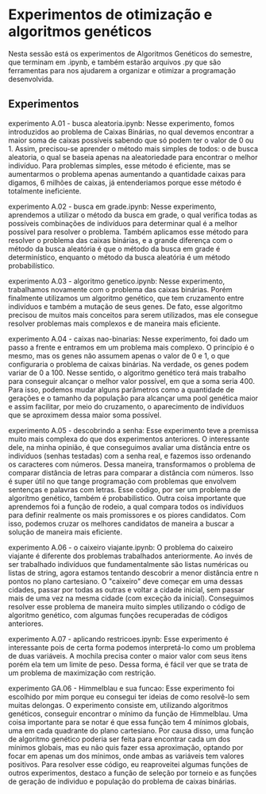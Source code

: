 # Experimentos de otimização e algoritmos genéticos

Nesta sessão está os experimentos de Algoritmos Genéticos do semestre, que terminam em .ipynb, e também estarão arquivos .py que são ferramentas para nos ajudarem a organizar e otimizar a programação desenvolvida.

## Experimentos

experimento A.01 - busca aleatoria.ipynb: Nesse experimento, fomos introduzidos ao problema de Caixas Binárias, no qual devemos encontrar a maior soma de caixas possíveis sabendo que só podem ter o valor de 0 ou 1. Assim, precisou-se aprender o método mais simples de todos: o de busca aleatoria, o qual se baseia apenas na aleatoriedade para encontrar o melhor indivíduo. Para problemas simples, esse método é eficiente, mas se aumentarmos o problema apenas aumentando a quantidade caixas para digamos, 6 milhões de caixas, já entenderiamos porque esse método é totalmente ineficiente.

experimento A.02 - busca em grade.ipynb: Nesse experimento, aprendemos a utilizar o método da busca em grade, o qual verifica todas as possíveis combinações de indivíduos para determinar qual é a melhor possível para resolver o problema. Também aplicamos esse método para resolver o problema das caixas binárias, e a grande diferença com o método da busca aleatória é que o método da busca em grade é determinístico, enquanto o método da busca aleatória é um método probabilístico.

experimento A.03 - algoritmo genetico.ipynb: Nesse experimento, trabalhamos novamente com o problema das caixas binárias. Porém finalmente utilizamos um algoritmo genético, que tem cruzamento entre indivíduos e também a mutação de seus genes. De fato, esse algoritmo precisou de muitos mais conceitos para serem utilizados, mas ele consegue resolver problemas mais complexos e de maneira mais eficiente.

experimento A.04 - caixas nao-binarias: Nesse experimento, foi dado um passo a frente e entramos em um problema mais complexo. O princípio é o mesmo, mas os genes não assumem apenas o valor de 0 e 1, o que configuraria o problema de caixas binárias. Na verdade, os genes podem variar de 0 a 100. Nesse sentido, o algoritmo genético terá mais trabalho para conseguir alcançar o melhor valor possível, em que a soma seria 400. Para isso, podemos mudar alguns parâmetros como a quantidade de gerações e o tamanho da população para alcançar uma pool genética maior e assim facilitar, por meio do cruzamento, o aparecimento de indivíduos que se aproximem dessa maior soma possível.

experimento A.05 - descobrindo a senha: Esse experimento teve a premissa muito mais complexa do que dos experimentos anteriores. O interessante dele, na minha opinião, é que conseguimos avaliar uma distância entre os indivíduos (senhas testadas) com a senha real, e fazemos isso ordenando os caracteres com números. Dessa maneira, transformamos o problema de comparar distância de letras para comparar a distância com números. Isso é super útil no que tange programação com problemas que envolvem sentenças e palavras com letras. Esse código, por ser um problema de algorítmo genético, também é probabilistico. Outra coisa importante que aprendemos foi a função de rodeio, a qual compara todos os indivíduos para definir realmente os mais promissores e os piores candidatos. Com isso, podemos cruzar os melhores candidatos de maneira a buscar a solução de maneira mais eficiente.

experimento A.06 - o caixeiro viajante.ipynb: O problema do caixeiro viajante é diferente dos problemas trabalhados anteriormente. Ao invés de ser trabalhado indivíduos que fundamentalmente são listas numéricas ou listas de string, agora estamos tentando descobrir a menor distância entre n pontos no plano cartesiano. O "caixeiro" deve começar em uma dessas cidades, passar por todas as outras e voltar a cidade inicial, sem passar mais de uma vez na mesma cidade (com exceção da inicial). Conseguimos resolver esse problema de maneira muito simples utilizando o código de algoritmo genético, com algumas funções recuperadas de códigos anteriores.

experimento A.07 - aplicando restricoes.ipynb: Esse experimento é interessante pois de certa forma podemos interpretá-lo como um problema de duas variáveis. A mochila precisa conter o maior valor com seus itens porém ela tem um limite de peso. Dessa forma, é fácil ver que se trata de um problema de maximização com restrição.

experimento GA.06 - Himmelblau e sua funcao: Esse experimento foi escolhido por mim porque eu consegui ter ideias de como resolvê-lo sem muitas delongas. O experimento consiste em, utilizando algoritmos genéticos, conseguir encontrar o mínimo da função de Himmelblau. Uma coisa importante para se notar é que essa função tem 4 mínimos globais, uma em cada quadrante do plano cartesiano. Por causa disso, uma função de algoritmo genético poderia ser feita para encontrar cada um dos mínimos globais, mas eu não quis fazer essa aproximação, optando por focar em apenas um dos mínimos, onde ambas as variáveis tem valores positivos. Para resolver esse código, eu reaproveitei algumas funções de outros experimentos, destaco a função de seleção por torneio e as funções de geração de individuo e população do problema de caixas binárias.
